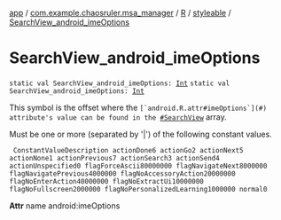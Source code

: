 [app](../../../index.md) / [com.example.chaosruler.msa_manager](../../index.md) / [R](../index.md) / [styleable](index.md) / [SearchView_android_imeOptions](.)

# SearchView_android_imeOptions

`static val SearchView_android_imeOptions: `[`Int`](https://kotlinlang.org/api/latest/jvm/stdlib/kotlin/-int/index.html)
`static val SearchView_android_imeOptions: `[`Int`](https://kotlinlang.org/api/latest/jvm/stdlib/kotlin/-int/index.html)

This symbol is the offset where the ``[`android.R.attr#imeOptions`](#) attribute's value can be found in the ``[`#SearchView`](-search-view.md) array.

Must be one or more (separated by '|') of the following constant values.

     ConstantValueDescription actionDone6 actionGo2 actionNext5 actionNone1 actionPrevious7 actionSearch3 actionSend4 actionUnspecified0 flagForceAscii80000000 flagNavigateNext8000000 flagNavigatePrevious4000000 flagNoAccessoryAction20000000 flagNoEnterAction40000000 flagNoExtractUi10000000 flagNoFullscreen2000000 flagNoPersonalizedLearning1000000 normal0

**Attr**
name android:imeOptions

